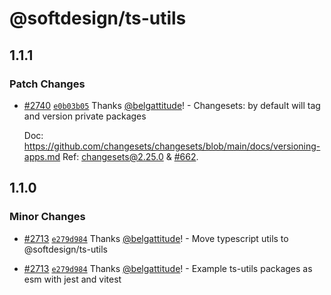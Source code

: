 # @softdesign/ts-utils

## 1.1.1

### Patch Changes

- [#2740](https://github.com/belgattitude/nextjs-monorepo-example/pull/2740) [`e0b03b05`](https://github.com/belgattitude/nextjs-monorepo-example/commit/e0b03b059ea2b75272c2a86139f7ff8b0af874a9) Thanks [@belgattitude](https://github.com/belgattitude)! - Changesets: by default will tag and version private packages

  Doc: https://github.com/changesets/changesets/blob/main/docs/versioning-apps.md
  Ref: [changesets@2.25.0](https://github.com/changesets/changesets/releases/tag/%40changesets%2Fcli%402.25.0) & [#662](https://github.com/changesets/changesets/pull/662).

## 1.1.0

### Minor Changes

- [#2713](https://github.com/belgattitude/nextjs-monorepo-example/pull/2713) [`e279d984`](https://github.com/belgattitude/nextjs-monorepo-example/commit/e279d984d01937264b077a111863b38d15fcb1d0) Thanks [@belgattitude](https://github.com/belgattitude)! - Move typescript utils to @softdesign/ts-utils

- [#2713](https://github.com/belgattitude/nextjs-monorepo-example/pull/2713) [`e279d984`](https://github.com/belgattitude/nextjs-monorepo-example/commit/e279d984d01937264b077a111863b38d15fcb1d0) Thanks [@belgattitude](https://github.com/belgattitude)! - Example ts-utils packages as esm with jest and vitest
